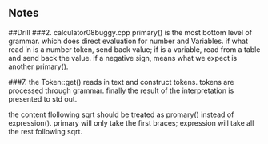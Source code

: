 Notes
---

##Drill
###2.
calculator08buggy.cpp
primary() is the most bottom level of grammar. 
which does direct evaluation for number and Variables. 
if what read in is a number token, send back value;
if is a variable, read from a table and send back the value. 
if a negative sign, means what we expect is another primary().

###7.
the Token::get() reads in text and construct tokens.
tokens are processed through grammar.
finally the result of the interpretation is presented to std out.

the content flollowing sqrt should be treated as promary() instead of expression(). 
primary will only take the first braces;
expression will take all the rest following sqrt.

